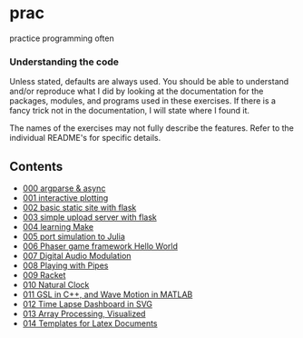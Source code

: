 # prac

practice programming often

### Understanding the code

Unless stated, defaults are always used.  You should be able to understand
and/or reproduce what I did by looking at the documentation for the
packages, modules, and programs used in these exercises. If there is a fancy
trick not in the documentation, I will state where I found it.

The names of the exercises may not fully describe the features. Refer
to the individual README's for specific details.

## Contents

* [000 argparse & async](000/README.md)
* [001 interactive plotting](001/README.md)
* [002 basic static site with flask](002/README.md)
* [003 simple upload server with flask](003/README.md)
* [004 learning Make](004/README.md)
* [005 port simulation to Julia](005/README.md)
* [006 Phaser game framework Hello World](006/README.md)
* [007 Digital Audio Modulation](007/README.md)
* [008 Playing with Pipes](008/README.md)
* [009 Racket](009/README.md)
* [010 Natural Clock](010/README.md)
* [011 GSL in C++, and Wave Motion in MATLAB](011/README.md)
* [012 Time Lapse Dashboard in SVG](012/README.md)
* [013 Array Processing, Visualized](013/README.md)
* [014 Templates for Latex Documents](014/README.md)
